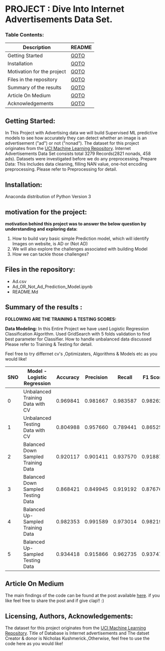 # PROJECT : Dive Into Internet Advertisements Data Set. 


### Table Contents:

| Description | README |
| ------ | ------ |
| Getting Started|[GOTO](https://github.com/vinayakn/Bulding-Adblocker-Model#getting-started)|
| Installation | [GOTO](https://github.com/vinayakn/Bulding-Adblocker-Model#installation)|
| Motivation for the project | [GOTO](https://github.com/vinayakn/Bulding-Adblocker-Model#Motivation-for-the-project) |
| Files in the repository  | [GOTO](https://github.com/vinayakn/Bulding-Adblocker-Model#Files-in-the-repository) |
| Summary of the results  | [GOTO](https://github.com/vinayakn/Bulding-Adblocker-Model#Summary-of-the-results-) |
| Article On Medium | [GOTO](https://github.com/vinayakn/Bulding-Adblocker-Model#article-on-medium)|
| Acknowledgements | [GOTO](https://github.com/vinayakn/Bulding-Adblocker-Model#licensing-authors-acknowledgements)|


## Getting Started:

In This Project with Advertising data we will build Supervised ML predictive models to see how accurately they can detect whether an image is an advertisement ("ad") or not ("nonad"). The dataset for this project originates from the [UCI Machine Learning Repository](https://archive.ics.uci.edu/ml/datasets/internet+advertisements).
Internet Advertisements Data Set consists total 3279 Records(2821 nonads, 458 ads). Datasets were investigated before we do any preprocessing.
Prepare Data: This Includes data cleaning, filling NAN value, one-hot encoding preprocessing. Please refer to Preprocessing for detail.


## Installation:

Anaconda distribution of Python Version 3


## motivation for the project:

**motivation behind this project was to answer the below question by understanding and exploring data:**

1. How to build vary basic simple Prediction model, which will identify Images on website, is AD or (Not AD)
2. We will also explore the challenges associated with building Model
3. How we can tackle those challenges?

## Files in the repository:

* Ad.csv
* Ad_OR_Not_Ad_Prediction_Model.ipynb
* README.Md

## Summary of the results :<br/>

**FOLLOWING ARE THE TRAINING & TESTING SCORES:** <br/>

**Data Modeling:** In this Entire Project we have used Logistic Regression Classification Algorithm. Used GridSearch with 5 folds validation to find best parameter for Classifier. 
How to handle unbalanced data discussed Please refer to Training & Testing for detail. 

Feel free to try differnet cv's ,Optimizaters, Algorithms & Models etc as you would like!<br/>

|SNO|Model - Logistic Regression	|Accuracy	|Precision	|Recall	|F1 Score	|AUC  |
|---|----------------------------|-----------|-----------|-------|-----------|-----|
|0	|Unbalanced Training Data with CV	|0.969841	|0.981667	|0.983587	|0.982624	|0.978826|
|1	|Unbalanced Testing Data with CV	|0.804988	|0.957660	|0.789441	|0.865258	|0.924146|
|2	|Balanced Down Sampled Training Data	|0.920117	|0.901411	|0.937570	|0.918870	|0.974084|
|3	|Balanced Down Sampled Testing Data	|0.868421	|0.849945	|0.919192	|0.876766	|0.914395|
|4	|Balanced Up-Sampled Training Data	|0.982353	|0.991589	|0.973014	|0.982190	|0.996710|
|5	|Balanced Up-Sampled Testing Data	|0.934418	|0.915866	|0.962735	|0.937470	|0.974488|

## Article On Medium

The main findings of the code can be found at the post available [here](https://medium.com/@vinayak_navale/are-you-fed-up-with-too-many-ads-on-websites-mobile-80df2f1d3175). if you like feel free to share the post and if give clap!! :)<br/>

## Licensing, Authors, Acknowledgements:

The dataset for this project originates from the [UCI Machine Learning Repository](https://archive.ics.uci.edu/ml/datasets/internet+advertisements). 
Title of Database is Internet advertisements and The datset Creator & donor is Nicholas Kushmerick.,Otherwise, feel free to use the code here as you would like!
